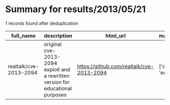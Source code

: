 
# Summary for results/2013/05/21
    
1 records found after deduplication

| full_name | description | html_url | matched_list | matched_count | pushed_at | size | stargazers_count | language | forks_count |
|------------------------|---------------------------------------------------------------------------------|-------------------------------------------|----------------------|-----------------|---------------------------|--------|--------------------|------------|---------------|
| realtalk/cve-2013-2094 | original cve-2013-2094 exploit and a rewritten version for educational purposes | https://github.com/realtalk/cve-2013-2094 | ['cve-2', 'exploit'] | 2 | 2013-05-21 05:40:37+00:00 | 98 | 86 | C | 50 |
